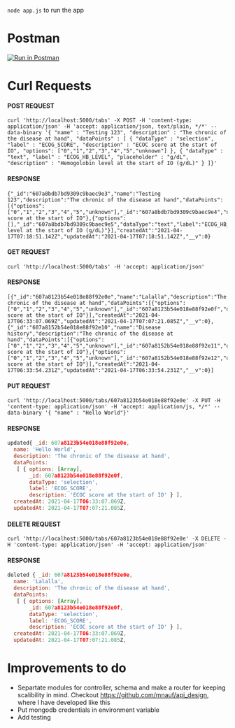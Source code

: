 `node app.js` to run the app  
  
# Postman
[![Run in Postman](https://run.pstmn.io/button.svg)](https://app.getpostman.com/run-collection/e073133da016adbd3a56)

# Curl Requests

#### POST REQUEST
```
curl 'http://localhost:5000/tabs' -X POST -H 'content-type: application/json' -H 'accept: application/json, text/plain, */*' --data-binary '{ "name" : "Testing 123", "description" : "The chronic of the disease at hand", "dataPoints" : [ { "dataType" : "selection", "label" : "ECOG_SCORE", "description" : "ECOC score at the start of IO", "options": ["0","1","2","3","4","5","unknown"] }, { "dataType" : "text", "label" : "ECOG_HB_LEVEL", "placeholder" : "g/dL", "description" : "Hemogolobin level at the start of IO (g/dL)" } ]}'
```

#### RESPONSE
```
{"_id":"607a8bdb7bd9309c9baec9e3","name":"Testing 123","description":"The chronic of the disease at hand","dataPoints":[{"options":["0","1","2","3","4","5","unknown"],"_id":"607a8bdb7bd9309c9baec9e4","dataType":"selection","label":"ECOG_SCORE","description":"ECOC score at the start of IO"},{"options":[],"_id":"607a8bdb7bd9309c9baec9e5","dataType":"text","label":"ECOG_HB_LEVEL","description":"Hemogolobin level at the start of IO (g/dL)"}],"createdAt":"2021-04-17T07:18:51.142Z","updatedAt":"2021-04-17T07:18:51.142Z","__v":0}
```

#### GET REQUEST
```
curl 'http://localhost:5000/tabs' -H 'accept: application/json'
```

#### RESPONSE
```
[{"_id":"607a8123b54e018e88f92e0e","name":"Lalalla","description":"The chronic of the disease at hand","dataPoints":[{"options":["0","1","2","3","4","5","unknown"],"_id":"607a8123b54e018e88f92e0f","dataType":"selection","label":"ECOG_SCORE","description":"ECOC score at the start of IO"}],"createdAt":"2021-04-17T06:33:07.069Z","updatedAt":"2021-04-17T07:07:21.085Z","__v":0},{"_id":"607a8152b54e018e88f92e10","name":"Disease history","description":"The chronic of the disease at hand","dataPoints":[{"options":["0","1","2","3","4","5","unknown"],"_id":"607a8152b54e018e88f92e11","dataType":"selection","label":"ECOG_SCORE","description":"ECOC score at the start of IO"},{"options":["0","1","2","3","4","5","unknown"],"_id":"607a8152b54e018e88f92e12","dataType":"selection","label":"ECOG_SCORE","description":"ECOC score at the start of IO"}],"createdAt":"2021-04-17T06:33:54.231Z","updatedAt":"2021-04-17T06:33:54.231Z","__v":0}]
```

#### PUT REQUEST
```
curl 'http://localhost:5000/tabs/607a8123b54e018e88f92e0e' -X PUT -H 'content-type: application/json' -H 'accept: application/js, */*' --data-binary '{ "name" : "Hello World"}'
```

#### RESPONSE
```javascript
updated{ _id: 607a8123b54e018e88f92e0e,
  name: 'Hello World',
  description: 'The chronic of the disease at hand',
  dataPoints:
   [ { options: [Array],
       _id: 607a8123b54e018e88f92e0f,
       dataType: 'selection',
       label: 'ECOG_SCORE',
       description: 'ECOC score at the start of IO' } ],
  createdAt: 2021-04-17T06:33:07.069Z,
  updatedAt: 2021-04-17T07:07:21.085Z,
```


#### DELETE REQUEST
```
curl 'http://localhost:5000/tabs/607a8123b54e018e88f92e0e' -X DELETE -H 'content-type: application/json' -H 'accept: application/json'
```

#### RESPONSE
```javascript
deleted { _id: 607a8123b54e018e88f92e0e,
  name: 'Lalalla',
  description: 'The chronic of the disease at hand',
  dataPoints:
   [ { options: [Array],
       _id: 607a8123b54e018e88f92e0f,
       dataType: 'selection',
       label: 'ECOG_SCORE',
       description: 'ECOC score at the start of IO' } ],
  createdAt: 2021-04-17T06:33:07.069Z,
  updatedAt: 2021-04-17T07:07:21.085Z,
```

# Improvements to do

- Separtate modules for controller, schema and make a router for keeping scalibility in mind. Checkout https://github.com/mnauf/api_design, where I have developed like this
- Put mongodb credentials in environment variable
- Add testing